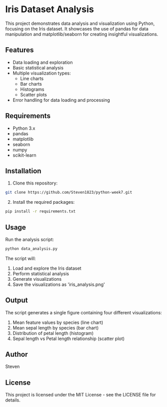 # Iris Dataset Analysis

This project demonstrates data analysis and visualization using Python, focusing on the Iris dataset. It showcases the use of pandas for data manipulation and matplotlib/seaborn for creating insightful visualizations.

## Features

- Data loading and exploration
- Basic statistical analysis
- Multiple visualization types:
  - Line charts
  - Bar charts
  - Histograms
  - Scatter plots
- Error handling for data loading and processing

## Requirements

- Python 3.x
- pandas
- matplotlib
- seaborn
- numpy
- scikit-learn

## Installation

1. Clone this repository:
```bash
git clone https://github.com/Steven1823/python-week7.git
```

2. Install the required packages:
```bash
pip install -r requirements.txt
```

## Usage

Run the analysis script:
```bash
python data_analysis.py
```

The script will:
1. Load and explore the Iris dataset
2. Perform statistical analysis
3. Generate visualizations
4. Save the visualizations as 'iris_analysis.png'

## Output

The script generates a single figure containing four different visualizations:
1. Mean feature values by species (line chart)
2. Mean sepal length by species (bar chart)
3. Distribution of petal length (histogram)
4. Sepal length vs Petal length relationship (scatter plot)

## Author

Steven

## License

This project is licensed under the MIT License - see the LICENSE file for details. 